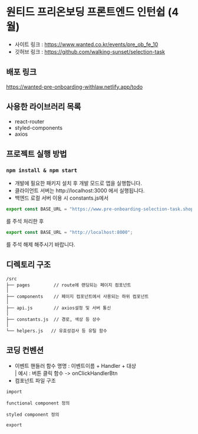# 원티드 프리온보딩 프론트엔드 인턴쉽 (4월)

- 사이트 링크 : https://www.wanted.co.kr/events/pre_ob_fe_10
- 깃허브 링크 : https://github.com/walking-sunset/selection-task

## 배포 링크

https://wanted-pre-onboarding-withlaw.netlify.app/todo

## 사용한 라이브러리 목록
- react-router
- styled-components
- axios

## 프로젝트 실행 방법

### `npm install & npm start`

- 개발에 필요한 패키지 설치 후 개발 모드로 앱을 실행합니다.
- 클라이언트 서버는 http://localhost:3000 에서 실행됩니다.
- 백엔드 로컬 서버 이용 시 constants.js에서

```javascript
export const BASE_URL = "https://www.pre-onboarding-selection-task.shop";
```

를 주석 처리한 후

```javascript
export const BASE_URL = "http://localhost:8000";
```

를 주석 해제 해주시기 바랍니다.

## 디렉토리 구조

```tree
/src
├── pages         // route에 랜딩되는 페이지 컴포넌트
│ 
├── components    // 페이지 컴포넌트에서 사용되는 하위 컴포넌트
│ 
├── api.js        // axios설정 및 서버 통신
│ 
├── constants.js  // 경로, 색상 등 상수
│ 
└── helpers.js   // 유효성검사 등 유틸 함수
```

## 코딩 컨벤션

- 이벤트 핸들러 함수 명명 : 이벤트이름 + Handler + 대상  
  | 예시 : 버튼 클릭 함수 -> onClickHandlerBtn
- 컴포넌트 파일 구조

```
import

functional component 정의

styled component 정의

export
```
